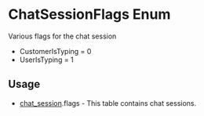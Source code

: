 <properties generated="1" SortOrder="990" />

# ChatSessionFlags Enum

Various flags for the chat session

* CustomerIsTyping = 0
* UserIsTyping = 1

## Usage
* [chat_session](chat_session.md).flags - This table contains chat sessions.

